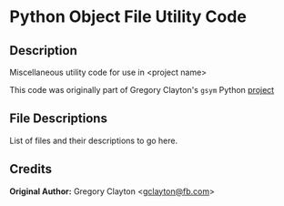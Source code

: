 # Python Object File Utility Code

## Description

Miscellaneous utility code for use in \<project name\>

This code was originally part of Gregory Clayton's  `gsym` Python [project](https://github.com/YtnbFirewings/gsym)

## File Descriptions

List of files and their descriptions to go here.


## Credits

**Original Author:** Gregory Clayton \<gclayton@fb.com\>

